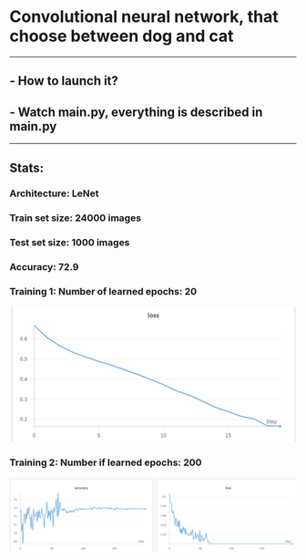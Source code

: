 # Convolutional neural network, that choose between dog and cat
***
## - How to launch it?
## - Watch main.py, everything is described in main.py
***
## Stats:
### Architecture: LeNet
### Train set size: 24000 images
### Test set size: 1000 images
### Accuracy: 72.9
### Training 1: Number of learned epochs: 20
![img_1.png](img_1.png)

### Training 2: Number if learned epochs: 200
![img_2.png](img_2.png)
